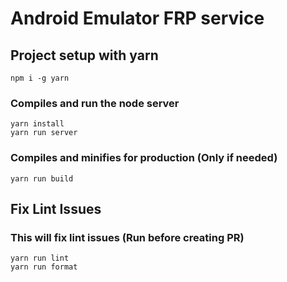 # Android Emulator FRP service


## Project setup with yarn
```
npm i -g yarn
```

### Compiles and run the node server
```
yarn install
yarn run server
```

### Compiles and minifies for production (Only if needed)
```
yarn run build
```

## Fix Lint Issues

### This will fix lint issues (Run before creating PR)
```
yarn run lint
yarn run format
```
